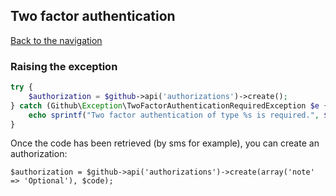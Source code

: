 ## Two factor authentication
[Back to the navigation](index.md)


### Raising the exception

```php
try {
    $authorization = $github->api('authorizations')->create();
} catch (Github\Exception\TwoFactorAuthenticationRequiredException $e {
    echo sprintf("Two factor authentication of type %s is required.", $e->getType());
}
```

Once the code has been retrieved (by sms for example), you can create an authorization:

```
$authorization = $github->api('authorizations')->create(array('note' => 'Optional'), $code);
```
